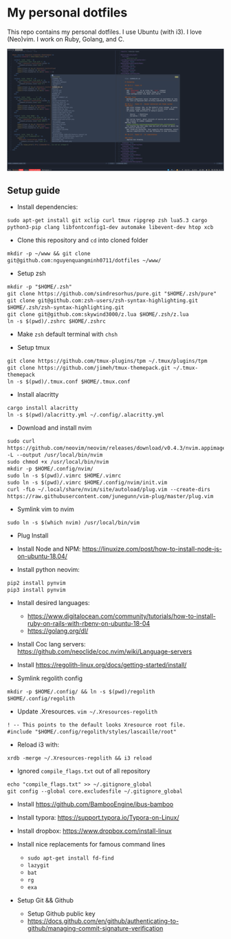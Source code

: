 # My personal dotfiles

This repo contains my personal dotfiles. I use Ubuntu (with i3). I love (Neo)vim. I work on Ruby, Golang, and C.

![Dotfiles](./Review.png)

## Setup guide

- Install dependencies:

```
sudo apt-get install git xclip curl tmux ripgrep zsh lua5.3 cargo python3-pip clang libfontconfig1-dev automake libevent-dev htop xcb
```

- Clone this repository and `cd` into cloned folder

```
mkdir -p ~/www && git clone git@github.com:nguyenquangminh0711/dotfiles ~/www/
```

- Setup zsh

```
mkdir -p "$HOME/.zsh"
git clone https://github.com/sindresorhus/pure.git "$HOME/.zsh/pure"
git clone git@github.com:zsh-users/zsh-syntax-highlighting.git $HOME/.zsh/zsh-syntax-highlighting.git
git clone git@github.com:skywind3000/z.lua $HOME/.zsh/z.lua
ln -s $(pwd)/.zshrc $HOME/.zshrc
```

- Make `zsh` default terminal with `chsh`

- Setup tmux

```
git clone https://github.com/tmux-plugins/tpm ~/.tmux/plugins/tpm
git clone https://github.com/jimeh/tmux-themepack.git ~/.tmux-themepack
ln -s $(pwd)/.tmux.conf $HOME/.tmux.conf
```

- Install alacritty

```
cargo install alacritty
ln -s $(pwd)/alacritty.yml ~/.config/.alacritty.yml
```

- Download and install nvim

```
sudo curl https://github.com/neovim/neovim/releases/download/v0.4.3/nvim.appimage -L --output /usr/local/bin/nvim
sudo chmod +x /usr/local/bin/nvim
mkdir -p $HOME/.config/nvim/
sudo ln -s $(pwd)/.vimrc $HOME/.vimrc
sudo ln -s $(pwd)/.vimrc $HOME/.config/nvim/init.vim
curl -fLo ~/.local/share/nvim/site/autoload/plug.vim --create-dirs https://raw.githubusercontent.com/junegunn/vim-plug/master/plug.vim
```

- Symlink vim to nvim

```
sudo ln -s $(which nvim) /usr/local/bin/vim
```

- Plug Install

- Install Node and NPM: https://linuxize.com/post/how-to-install-node-js-on-ubuntu-18.04/

- Install python neovim:

```
pip2 install pynvim
pip3 install pynvim
```

- Install desired languages:
  - https://www.digitalocean.com/community/tutorials/how-to-install-ruby-on-rails-with-rbenv-on-ubuntu-18-04
  - https://golang.org/dl/

- Install Coc lang servers: https://github.com/neoclide/coc.nvim/wiki/Language-servers
- Install https://regolith-linux.org/docs/getting-started/install/
- Symlink regolith config

```
mkdir -p $HOME/.config/ && ln -s $(pwd)/regolith $HOME/.config/regolith
```

- Update .Xresources. `vim ~/.Xresources-regolith`

```
! -- This points to the default looks Xresource root file.
#include "$HOME/.config/regolith/styles/lascaille/root"
```

- Reload i3 with:

```
xrdb -merge ~/.Xresources-regolith && i3 reload
```

- Ignored `compile_flags.txt` out of all repository

```
echo "compile_flags.txt" >> ~/.gitignore_global
git config --global core.excludesfile ~/.gitignore_global
```

- Install https://github.com/BambooEngine/ibus-bamboo
- Install typora: https://support.typora.io/Typora-on-Linux/
- Install dropbox: https://www.dropbox.com/install-linux
- Install nice replacements for famous command lines
    - `sudo apt-get install fd-find`
    - `lazygit`
    - `bat`
    - `rg`
    - `exa`

- Setup Git && Github
  - Setup Github public key
  - https://docs.github.com/en/github/authenticating-to-github/managing-commit-signature-verification
